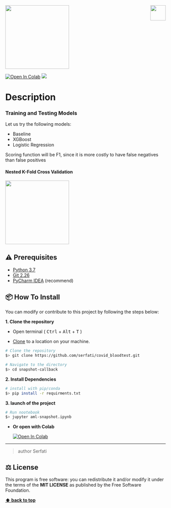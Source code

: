 <img src="https://in.bgu.ac.il/marketing/graphics/BGU.sig3-he-en-white.png" height="48px" align="right" /> 

<img src="https://cdn-images-1.medium.com/max/2000/1*T5WWecP_EaQWk1yDX15h_w.png" height="200px"/> 

  
  
[![Open In Colab](https://colab.research.google.com/assets/colab-badge.svg)](https://colab.research.google.com/github/Serfati/snapshot-callback) ![](https://img.shields.io/apm/l/atomic-design-ui.svg?)


# Description  




### Training and Testing Models
Let us try the following models:

- Baseline
- XGBoost
- Logistic Regression

Scoring function will be F1, since it is more costly to have false negatives than false positives

#### **Nested K-Fold Cross Validation**

<img src="https://hackingmaterials.lbl.gov/automatminer/_images/cv_nested.png" height="200px"/> 

## ⚠️ Prerequisites  
  
- [Python 3.7](https://www.python.org/download/releases/3.6/)  
- [Git 2.26](https://git-scm.com/downloads/)  
- [PyCharm IDEA](https://www.jetbrains.com/pycharm/) (recommend)  

## 📦 How To Install  
  
You can modify or contribute to this project by following the steps below:  
  
**1. Clone the repository**  
  
- Open terminal ( <kbd>Ctrl</kbd> + <kbd>Alt</kbd> + <kbd>T</kbd> )  
  
- [Clone](https://help.github.com/en/github/creating-cloning-and-archiving-repositories/cloning-a-repository) to a location on your machine.  
 ```bash  
 # Clone the repository 
 $> git clone https://github.com/serfati/covid_bloodtest.git  

 # Navigate to the directory 
 $> cd snapshot-callback
  ``` 

**2. Install Dependencies**  
  
 ```bash  
 # install with pip/conda 
 $> pip install -r requirments.txt
 ```  

**3. launch of the project**  
  
 ```bash  
 # Run nootebook 
 $> jupyter aml-snapshot.ipynb
 ```  

- **Or open with Colab**
  
  [![Open In Colab](https://colab.research.google.com/assets/colab-badge.svg)](https://colab.research.google.com/github/Serfati/snapshot-callback)

---  

> author Serfati
  
## ⚖️ License  
  
This program is free software: you can redistribute it and/or modify it under the terms of the **MIT LICENSE** as published by the Free Software Foundation.  
  
**[⬆ back to top](#description)**
